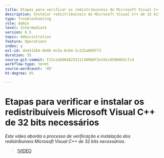 ```yaml
---
title: Etapas para verificar os redistribuíveis do Microsoft Visual C++ de 32 bits necessários
description: Instalar redistribuíveis do Microsoft Visual C++ de 32 bits.
type: Troubleshooting
role: Admin
level: Intermediate
version: 6.5
topic: Administration
feature: Operations
index: y
exl-id: de4315b4-9e9b-4c5a-8c04-2c225a8b9f73
duration: 55
source-git-commit: f23c2ab86d42531113690df2e342c65060b5c7cd
workflow-type: tm+mt
source-wordcount: '45'
ht-degree: 0%

---
```


# Etapas para verificar e instalar os redistribuíveis Microsoft Visual C++ de 32 bits necessários

*Este vídeo aborda o processo de verificação e instalação dos redistribuíveis Microsoft Visual C++ de 32 bits necessários.*

>[!VIDEO](https://video.tv.adobe.com/v/335520?quality=12&learn=on)
